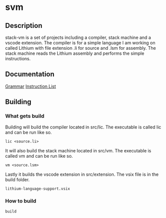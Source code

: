 # svm

## Description

stack-vm is a set of projects including a compiler, stack machine and a vscode extension.
The compiler is for a simple language I am working on called Lithium with file extension .li for source and .lsm for assembly.
The stack machine reads the Lithium assembly and performs the simple instructions.

## Documentation

[Grammar](https://github.com/bryce-schultz/stack-vm/blob/master/grammar)
[Instruction List](https://github.com/bryce-schultz/stack-vm/blob/master/instructions)

## Building

### What gets build

Building will build the compiler located in src/lic. The executable is called lic and can be run like so.

`lic <source.li>`

It will also build the stack machine located in src/vm. The executable is called vm and can be run like so.

`vm <source.lsm>`

Lastly it builds the vscode extension in src/extension. The vsix file is in the build folder.

`lithium-language-support.vsix`

### How to build

`build`
